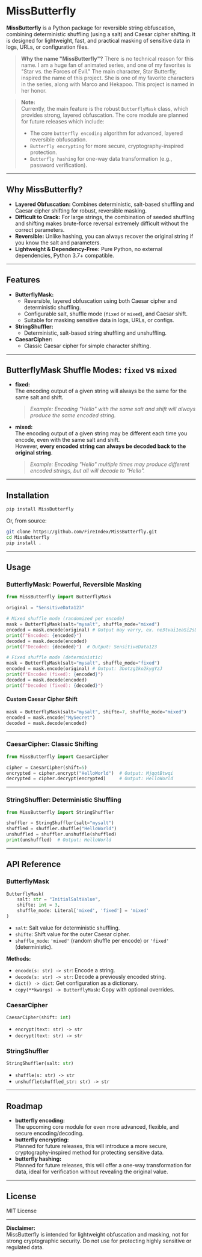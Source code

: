 # MissButterfly

**MissButterfly** is a Python package for reversible string obfuscation, combining deterministic shuffling (using a salt) and Caesar cipher shifting. It is designed for lightweight, fast, and practical masking of sensitive data in logs, URLs, or configuration files.

> **Why the name "MissButterfly"?**
> There is no technical reason for this name. I am a huge fan of animated series, and one of my favorites is "Star vs. the Forces of Evil." The main character, Star Butterfly, inspired the name of this project. She is one of my favorite characters in the series, along with Marco and Hekapoo. This project is named in her honor.

> **Note:**  
> Currently, the main feature is the robust `ButterflyMask` class, which provides strong, layered obfuscation.
> The core module are planned for future releases which include:
> - The core `butterfly encoding` algorithm for advanced, layered reversible obfuscation.
> - `Butterfly encrypting` for more secure, cryptography-inspired protection.
> - `Butterfly hashing` for one-way data transformation (e.g., password verification).

---

## Why MissButterfly?

- **Layered Obfuscation:** Combines deterministic, salt-based shuffling and Caesar cipher shifting for robust, reversible masking.
- **Difficult to Crack:** For large strings, the combination of seeded shuffling and shifting makes brute-force reversal extremely difficult without the correct parameters.
- **Reversible:** Unlike hashing, you can always recover the original string if you know the salt and parameters.
- **Lightweight & Dependency-Free:** Pure Python, no external dependencies, Python 3.7+ compatible.

---

## Features

- **ButterflyMask:**
  - Reversible, layered obfuscation using both Caesar cipher and deterministic shuffling.
  - Configurable salt, shuffle mode (`fixed` or `mixed`), and Caesar shift.
  - Suitable for masking sensitive data in logs, URLs, or configs.
- **StringShuffler:**
  - Deterministic, salt-based string shuffling and unshuffling.
- **CaesarCipher:**
  - Classic Caesar cipher for simple character shifting.

---

## ButterflyMask Shuffle Modes: `fixed` vs `mixed`

- **fixed:**  
  The encoding output of a given string will always be the same for the same salt and shift.

  > _Example: Encoding "Hello" with the same salt and shift will always produce the same encoded string._

- **mixed:**  
  The encoding output of a given string may be different each time you encode, even with the same salt and shift.  
  However, **every encoded string can always be decoded back to the original string**.
  > _Example: Encoding "Hello" multiple times may produce different encoded strings, but all will decode to "Hello"._

---

## Installation

```bash
pip install MissButterfly
```

Or, from source:

```bash
git clone https://github.com/FireIndex/MissButterfly.git
cd MissButterfly
pip install .
```

---

## Usage

### ButterflyMask: Powerful, Reversible Masking

```python
from MissButterfly import ButterflyMask

original = "SensitiveData123"

# Mixed shuffle mode (randomized per encode)
mask = ButterflyMask(salt="mysalt", shuffle_mode="mixed")
encoded = mask.encode(original) # Output may varry, ex. ne3tvai1eaSi2sDt_2129
print(f"Encoded: {encoded}")
decoded = mask.decode(encoded)
print(f"Decoded: {decoded}")  # Output: SensitiveData123

# Fixed shuffle mode (deterministic)
mask = ButterflyMask(salt="mysalt", shuffle_mode="fixed")
encoded = mask.encode(original) # Output: 3botzg1ko2kygYzJ
print(f"Encoded (fixed): {encoded}")
decoded = mask.decode(encoded)
print(f"Decoded (fixed): {decoded}")
```

#### Custom Caesar Cipher Shift

```python
mask = ButterflyMask(salt="mysalt", shifte=7, shuffle_mode="mixed")
encoded = mask.encode("MySecret")
decoded = mask.decode(encoded)
```

---

### CaesarCipher: Classic Shifting

```python
from MissButterfly import CaesarCipher

cipher = CaesarCipher(shift=5)
encrypted = cipher.encrypt("HelloWorld")  # Output: MjqqtBtwqi
decrypted = cipher.decrypt(encrypted)     # Output: HelloWorld
```

---

### StringShuffler: Deterministic Shuffling

```python
from MissButterfly import StringShuffler

shuffler = StringShuffler(salt="mysalt")
shuffled = shuffler.shuffle("HelloWorld")
unshuffled = shuffler.unshuffle(shuffled)
print(unshuffled)  # Output: HelloWorld
```

---

## API Reference

### ButterflyMask

```python
ButterflyMask(
    salt: str = "InitialSaltValue",
    shifte: int = 3,
    shuffle_mode: Literal['mixed', 'fixed'] = 'mixed'
)
```

- `salt`: Salt value for deterministic shuffling.
- `shifte`: Shift value for the outer Caesar cipher.
- `shuffle_mode`: `'mixed'` (random shuffle per encode) or `'fixed'` (deterministic).

**Methods:**

- `encode(s: str) -> str`: Encode a string.
- `decode(s: str) -> str`: Decode a previously encoded string.
- `dict() -> dict`: Get configuration as a dictionary.
- `copy(**kwargs) -> ButterflyMask`: Copy with optional overrides.

### CaesarCipher

```python
CaesarCipher(shift: int)
```

- `encrypt(text: str) -> str`
- `decrypt(text: str) -> str`

### StringShuffler

```python
StringShuffler(salt: str)
```

- `shuffle(s: str) -> str`
- `unshuffle(shuffled_str: str) -> str`

---

## Roadmap

- **butterfly encoding:**  
  The upcoming core module for even more advanced, flexible, and secure encoding/decoding.
- **butterfly encrypting:**  
  Planned for future releases, this will introduce a more secure, cryptography-inspired method for protecting sensitive data.
- **butterfly hashing:**  
  Planned for future releases, this will offer a one-way transformation for data, ideal for verification without revealing the original value.

---

## License

MIT License

---

**Disclaimer:**  
MissButterfly is intended for lightweight obfuscation and masking, not for strong cryptographic security. Do not use for protecting highly sensitive or regulated data.
